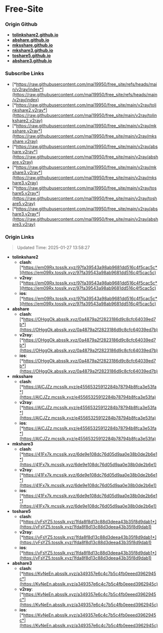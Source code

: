 # Free-Site

### Origin Github

- [**tolinkshare2.github.io**](https://github.com/tolinkshare2/tolinkshare2.github.io)
- [**abshare.github.io**](https://github.com/abshare/abshare.github.io)
- [**mksshare.github.io**](https://github.com/mksshare/mksshare.github.io)
- [**mkshare3.github.io**](https://github.com/mkshare3/mkshare3.github.io)
- [**toshare5.github.io**](https://github.com/toshare5/toshare5.github.io)
- [**abshare3.github.io**](https://github.com/abshare3/abshare3.github.io)

### Subscribe Links

- [*https://raw.githubusercontent.com/mai19950/free_site/refs/heads/main/v2ray/index*](https://raw.githubusercontent.com/mai19950/free_site/refs/heads/main/v2ray/index)
- [*https://raw.githubusercontent.com/mai19950/free_site/main/v2ray/tolinkshare2.v2ray*](https://raw.githubusercontent.com/mai19950/free_site/main/v2ray/tolinkshare2.v2ray)
- [*https://raw.githubusercontent.com/mai19950/free_site/main/v2ray/mksshare.v2ray*](https://raw.githubusercontent.com/mai19950/free_site/main/v2ray/mksshare.v2ray)
- [*https://raw.githubusercontent.com/mai19950/free_site/main/v2ray/abshare.v2ray*](https://raw.githubusercontent.com/mai19950/free_site/main/v2ray/abshare.v2ray)
- [*https://raw.githubusercontent.com/mai19950/free_site/main/v2ray/mkshare3.v2ray*](https://raw.githubusercontent.com/mai19950/free_site/main/v2ray/mkshare3.v2ray)
- [*https://raw.githubusercontent.com/mai19950/free_site/main/v2ray/toshare5.v2ray*](https://raw.githubusercontent.com/mai19950/free_site/main/v2ray/toshare5.v2ray)
- [*https://raw.githubusercontent.com/mai19950/free_site/main/v2ray/abshare3.v2ray*](https://raw.githubusercontent.com/mai19950/free_site/main/v2ray/abshare3.v2ray)

### Origin Links

> Updated Time: 2025-01-27 13:58:27

- **tolinkshare2**
  - **clash**: [*https://em09Rx.tosslk.xyz/97fa39543a98ab9681dd516c4f5cac5c*](https://em09Rx.tosslk.xyz/97fa39543a98ab9681dd516c4f5cac5c)
  - **v2ray**: [*https://em09Rx.tosslk.xyz/97fa39543a98ab9681dd516c4f5cac5c*](https://em09Rx.tosslk.xyz/97fa39543a98ab9681dd516c4f5cac5c)
  - **ios**: [*https://em09Rx.tosslk.xyz/97fa39543a98ab9681dd516c4f5cac5c*](https://em09Rx.tosslk.xyz/97fa39543a98ab9681dd516c4f5cac5c)
- **abshare**
  - **clash**: [*https://OHggOk.absslk.xyz/0a4879a2f2823186d9c8cfc64039ed7b*](https://OHggOk.absslk.xyz/0a4879a2f2823186d9c8cfc64039ed7b)
  - **v2ray**: [*https://OHggOk.absslk.xyz/0a4879a2f2823186d9c8cfc64039ed7b*](https://OHggOk.absslk.xyz/0a4879a2f2823186d9c8cfc64039ed7b)
  - **ios**: [*https://OHggOk.absslk.xyz/0a4879a2f2823186d9c8cfc64039ed7b*](https://OHggOk.absslk.xyz/0a4879a2f2823186d9c8cfc64039ed7b)
- **mksshare**
  - **clash**: [*https://AlCJZz.mcsslk.xyz/e45565325912284b78794b8fca3e53fa*](https://AlCJZz.mcsslk.xyz/e45565325912284b78794b8fca3e53fa)
  - **v2ray**: [*https://AlCJZz.mcsslk.xyz/e45565325912284b78794b8fca3e53fa*](https://AlCJZz.mcsslk.xyz/e45565325912284b78794b8fca3e53fa)
  - **ios**: [*https://AlCJZz.mcsslk.xyz/e45565325912284b78794b8fca3e53fa*](https://AlCJZz.mcsslk.xyz/e45565325912284b78794b8fca3e53fa)
- **mkshare3**
  - **clash**: [*https://41Fx7k.mcsslk.xyz/6de9e108dc76d05d9aa0e38b0de2b6e1*](https://41Fx7k.mcsslk.xyz/6de9e108dc76d05d9aa0e38b0de2b6e1)
  - **v2ray**: [*https://41Fx7k.mcsslk.xyz/6de9e108dc76d05d9aa0e38b0de2b6e1*](https://41Fx7k.mcsslk.xyz/6de9e108dc76d05d9aa0e38b0de2b6e1)
  - **ios**: [*https://41Fx7k.mcsslk.xyz/6de9e108dc76d05d9aa0e38b0de2b6e1*](https://41Fx7k.mcsslk.xyz/6de9e108dc76d05d9aa0e38b0de2b6e1)
- **toshare5**
  - **clash**: [*https://vFsYZ5.tosslk.xyz/1fda8f8d13c88d3deea43b35f8d9dab1*](https://vFsYZ5.tosslk.xyz/1fda8f8d13c88d3deea43b35f8d9dab1)
  - **v2ray**: [*https://vFsYZ5.tosslk.xyz/1fda8f8d13c88d3deea43b35f8d9dab1*](https://vFsYZ5.tosslk.xyz/1fda8f8d13c88d3deea43b35f8d9dab1)
  - **ios**: [*https://vFsYZ5.tosslk.xyz/1fda8f8d13c88d3deea43b35f8d9dab1*](https://vFsYZ5.tosslk.xyz/1fda8f8d13c88d3deea43b35f8d9dab1)
- **abshare3**
  - **clash**: [*https://KvNeEn.absslk.xyz/a349357e6c4c7b5c4fb0eeed3962945c*](https://KvNeEn.absslk.xyz/a349357e6c4c7b5c4fb0eeed3962945c)
  - **v2ray**: [*https://KvNeEn.absslk.xyz/a349357e6c4c7b5c4fb0eeed3962945c*](https://KvNeEn.absslk.xyz/a349357e6c4c7b5c4fb0eeed3962945c)
  - **ios**: [*https://KvNeEn.absslk.xyz/a349357e6c4c7b5c4fb0eeed3962945c*](https://KvNeEn.absslk.xyz/a349357e6c4c7b5c4fb0eeed3962945c)
